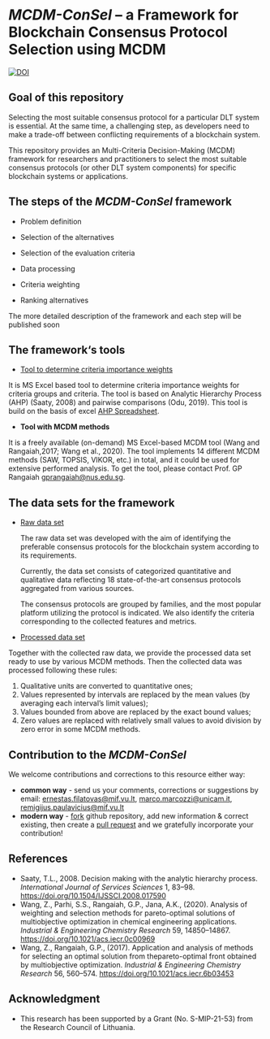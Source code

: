 # *MCDM-ConSel* – a Framework for Blockchain Consensus Protocol Selection using MCDM

[![DOI](https://zenodo.org/badge/375339434.svg)](https://zenodo.org/badge/latestdoi/375339434)


## Goal of this repository

Selecting the most suitable consensus protocol for a particular DLT system is essential. At the same time, a challenging step, as developers need to make a trade-off between conflicting requirements of a blockchain system.

This repository provides an Multi-Criteria Decision-Making (MCDM) framework for researchers and practitioners to select the most suitable consensus protocols (or other DLT system components) for specific blockchain systems or applications.

## The steps of the *MCDM-ConSel* framework

- Problem definition

- Selection of the alternatives

- Selection of the evaluation criteria

- Data processing

- Criteria weighting

- Ranking alternatives

The more detailed description of the framework and each step will be published soon

## The framework‘s tools

- [Tool to determine criteria importance weights](Tools/Pairwise-Comparison-2levels-blank.xlsx)

It is MS Excel based tool to determine criteria importance weights for criteria groups and criteria. The tool is based on Analytic Hierarchy Process (AHP) (Saaty, 2008) and pairwise comparisons (Odu, 2019). This tool is build on the basis of excel [AHP Spreadsheet](https://www.pyzdekinstitute.com/blog/six-sigma/ahp-spreadsheet.html).

- **Tool with MCDM methods**

It is a freely available (on-demand) MS Excel-based MCDM tool (Wang and Rangaiah,2017; Wang et al., 2020). The tool implements 14 different MCDM methods (SAW, TOPSIS, VIKOR, etc.) in total, and it could be used for extensive performed analysis. To get the tool, please contact Prof. GP Rangaiah [gprangaiah@nus.edu.sg](mailto:gprangaiah@nus.edu.sg).

## The data sets for the framework

- [Raw data set](Data/Consensus-data-raw.md)

  The raw data set was developed with the aim of identifying the preferable consensus protocols for the blockchain system according to its requirements. 

  Currently, the data set consists of categorized quantitative and qualitative data reflecting 18 state-of-the-art consensus protocols aggregated from various sources.

  The consensus protocols are grouped by families, and the most popular platform utilizing the protocol is indicated. We also identify the criteria corresponding to the collected features and metrics. 

- [Processed data set](Data/Consensus-data-processed.md)

Together with the collected raw data, we provide the processed data set ready to use by various MCDM methods. Then the collected data was processed following these rules:

1. Qualitative units are converted to quantitative ones;
2. Values represented by intervals are replaced by the mean values (by averaging each interval’s limit values);
3. Values bounded from above are replaced by the exact bound values;
4. Zero values are replaced with relatively small values  to  avoid  division  by  zero  error  in  some  MCDM  methods. 



## Contribution to the *MCDM-ConSel*

We welcome contributions and corrections to this resource either way:

- **common way** - send us your comments, corrections or suggestions by email: [ernestas.filatovas@mif.vu.lt](mailto:ernestas.filatovas@mif.vu.lt), [marco.marcozzi@unicam.it](mailto:marco.marcozzi@unicam.it), [remigijus.paulavicius@mif.vu.lt](mailto:remigijus.paulavicius@imperial.ac.uk)
- **modern way** - [fork](https://help.github.com/articles/fork-a-repo/) github repository, add new information & correct existing, then create a [pull request](https://help.github.com/articles/creating-a-pull-request-from-a-fork/) and  we gratefully incorporate your contribution!

## References

- Saaty, T.L., 2008. Decision making with the analytic hierarchy process. *International Journal of Services Sciences* 1, 83–98. https://doi.org/10.1504/IJSSCI.2008.017590 
- Wang, Z., Parhi, S.S., Rangaiah, G.P., Jana, A.K., (2020). Analysis of weighting and selection methods for pareto-optimal solutions of multiobjective optimization in chemical engineering applications. *Industrial & Engineering Chemistry Research* 59, 14850–14867. https://doi.org/10.1021/acs.iecr.0c00969
- Wang, Z., Rangaiah, G.P., (2017). Application and analysis of methods for selecting an optimal solution from thepareto-optimal front obtained by multiobjective optimization. *Industrial & Engineering Chemistry Research* 56, 560–574. https://doi.org/10.1021/acs.iecr.6b03453

## Acknowledgment

- This research has been supported by a Grant (No. S-MIP-21-53) from the Research Council of Lithuania.
